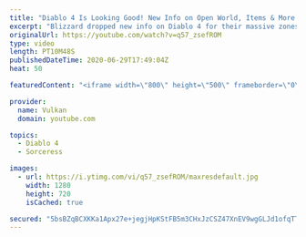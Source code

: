 ```yaml
---
title: "Diablo 4 Is Looking Good! New Info on Open World, Items & More! (Barb & Sorceress Gameplay)"
excerpt: "Blizzard dropped new info on Diablo 4 for their massive zones, PvP Content, legendary gear & more! We also learn that the game is not quite in Alpha yet."
originalUrl: https://youtube.com/watch?v=q57_zsefROM
type: video
length: PT10M48S
publishedDateTime: 2020-06-29T17:49:04Z
heat: 50

featuredContent: "<iframe width=\"800\" height=\"500\" frameborder=\"0\" src=\"https://www.youtube.com/embed/q57_zsefROM\" allow=\"accelerometer; autoplay; encrypted-media; gyroscope; picture-in-picture\" allowfullscreen></iframe>"

provider:
  name: Vulkan
  domain: youtube.com

topics:
  - Diablo 4
  - Sorceress

images:
  - url: https://i.ytimg.com/vi/q57_zsefROM/maxresdefault.jpg
    width: 1280
    height: 720
    isCached: true

secured: "5bsBZqBCXKKa1Apx27e+jegjHpKStFB5m3CHxJzCSZ47XnEV9wgGLJd1ofqTT6//vJWxeNzjAYVNdjtnjuy6x8PMOYXWKQiybGu5RSh3rNdt0hn8bnlu+qwtM+Z7biY9Ye8yx4dxFM7l52ep3USQkcn79x33ISMuSqcTRms94W8nbznSq2Q80sb0nc+vvm+4NnWQ2Uez3RQvyJoO96VHuWw//m538p8aip9bdvvKjpPlmA46tHwCfLUIzLaeMUrHuEpgrwD0n7QoNrtPQccpYB7ZGaSmlFknzFflOI/Gcqi/YaZGVXhSGtdECIWLCnR59y0iCzd9796Diq5KwhQ3/ih1DiuRxkv386ehCB6FIykGqfUKdBh4+qhsnu19ciNBPbUZHg+qs5fp3S7AOpaHbdGmq625zmil8mY6RFr8ie8C5che5v9ZKdBlHH8rngHW;1NwStsZcSKyQHnwCAYrXBQ=="
---
```


